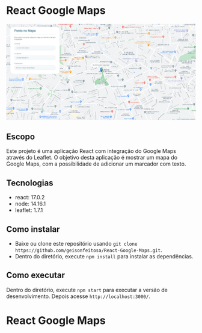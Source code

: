 # React Google Maps

<p align="center">
  <a href="#">
    <img width="950" src="./src/assets/print.png">
  </a>
</p>

## Escopo

Este projeto é uma aplicação React com integração do Google Maps através do Leaflet.
O objetivo desta aplicação é mostrar um mapa do Google Maps, com a possibilidade de adicionar um marcador com texto.

## Tecnologias

- react: 17.0.2
- node: 14.16.1
- leaflet: 1.7.1

## Como instalar

- Baixe ou clone este repositório usando `git clone https://github.com/geisonfeitosa/React-Google-Maps.git`.
- Dentro do diretório, execute `npm install` para instalar as dependências.

## Como executar

Dentro do diretório, execute `npm start` para executar a versão de desenvolvimento. Depois acesse `http://localhost:3000/`.

# React Google Maps